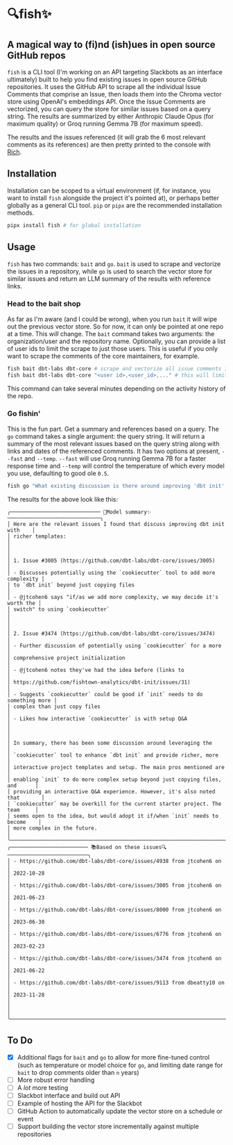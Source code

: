 # 🔍fish✨

## A magical way to (fi)nd (ish)ues in open source GitHub repos

`fish` is a CLI tool (I'm working on an API targeting Slackbots as an interface ultimately) built to help you find existing issues in open source GitHub repositories. It uses the GitHub API to scrape all the individual Issue Comments that comprise an Issue, then loads them into the Chroma vector store using OpenAI's embeddings API. Once the Issue Comments are vectorized, you can query the store for similar issues based on a query string. The results are summarized by either Anthropic Claude Opus (for maximum quality) or Groq running Gemma 7B (for maximum speed).

The results and the issues referenced (it will grab the 6 most relevant comments as its references) are then pretty printed to the console with [Rich](https://rich.readthedocs.io/en/stable/introduction.html).

## Installation

Installation can be scoped to a virtual environment (if, for instance, you want to install `fish` alongside the project it's pointed at), or perhaps better globally as a general CLI tool. `pip` or `pipx` are the recommended installation methods.

```bash
pipx install fish # for global installation
```

## Usage

`fish` has two commands: `bait` and `go`. `bait` is used to scrape and vectorize the issues in a repository, while `go` is used to search the vector store for similar issues and return an LLM summary of the results with reference links.

### Head to the bait shop

As far as I'm aware (and I could be wrong), when you run `bait` it will wipe out the previous vector store. So for now, it can only be pointed at one repo at a time. This _will_ change. The `bait` command takes two arguments: the organization/user and the repository name. Optionally, you can provide a list of user ids to limit the scrape to just those users. This is useful if you only want to scrape the comments of the core maintainers, for example.

```bash
fish bait dbt-labs dbt-core # scrape and vectorize all issue comments in dbt-labs/dbt-core
fish bait dbt-labs dbt-core "<user id>,<user_id>,..." # this will limit the comments scraped to the list of user ids provided
```

This command can take several minutes depending on the activity history of the repo.

### Go fishin'

This is the fun part. Get a summary and references based on a query. The `go` command takes a single argument: the query string. It will return a summary of the most relevant issues based on the query string along with links and dates of the referenced comments. It has two options at present, `--fast` and `--temp`. `--fast` will use Groq running Gemma 7B for a faster response time and `--temp` will control the temperature of which every model you use, defaulting to good ole `0.5`.

```bash
fish go "What existing discussion is there around improving 'dbt init' with richer templates?"
```

The results for the above look like this:

```terminal
╭───────────────────────────── 📝Model summary✨ ──────────────────────────────╮
│ Here are the relevant issues I found that discuss improving dbt init with    │
│ richer templates:                                                            │
│                                                                              │
│ 1. Issue #3005 (https://github.com/dbt-labs/dbt-core/issues/3005)            │
│ - Discusses potentially using the `cookiecutter` tool to add more complexity │
│ to `dbt init` beyond just copying files                                      │
│ - @jtcohen6 says "if/as we add more complexity, we may decide it's worth the │
│ switch" to using `cookiecutter`                                              │
│                                                                              │
│ 2. Issue #3474 (https://github.com/dbt-labs/dbt-core/issues/3474)            │
│ - Further discussion of potentially using `cookiecutter` for a more          │
│ comprehensive project initialization                                         │
│ - @jtcohen6 notes they've had the idea before (links to                      │
│ https://github.com/fishtown-analytics/dbt-init/issues/31)                    │
│ - Suggests `cookiecutter` could be good if `init` needs to do something more │
│ complex than just copy files                                                 │
│ - Likes how interactive `cookiecutter` is with setup Q&A                     │
│                                                                              │
│ In summary, there has been some discussion around leveraging the             │
│ `cookiecutter` tool to enhance `dbt init` and provide richer, more           │
│ interactive project templates and setup. The main pros mentioned are         │
│ enabling `init` to do more complex setup beyond just copying files, and      │
│ providing an interactive Q&A experience. However, it's also noted that       │
│ `cookiecutter` may be overkill for the current starter project. The team     │
│ seems open to the idea, but would adopt it if/when `init` needs to become    │
│ more complex in the future.                                                  │
╰──────────────────────────────────────────────────────────────────────────────╯
╭───────────────────────── 📚Based on these issues🔍 ──────────────────────────╮
│ - https://github.com/dbt-labs/dbt-core/issues/4938 from jtcohen6 on          │
│ 2022-10-28                                                                   │
│ - https://github.com/dbt-labs/dbt-core/issues/3005 from jtcohen6 on          │
│ 2021-06-23                                                                   │
│ - https://github.com/dbt-labs/dbt-core/issues/8000 from jtcohen6 on          │
│ 2023-06-30                                                                   │
│ - https://github.com/dbt-labs/dbt-core/issues/6776 from jtcohen6 on          │
│ 2023-02-23                                                                   │
│ - https://github.com/dbt-labs/dbt-core/issues/3474 from jtcohen6 on          │
│ 2021-06-22                                                                   │
│ - https://github.com/dbt-labs/dbt-core/issues/9113 from dbeatty10 on         │
│ 2023-11-28                                                                   │
│                                                                              │
╰──────────────────────────────────────────────────────────────────────────────╯
```

## To Do

- [x] Additional flags for `bait` and `go` to allow for more fine-tuned control (such as temperature or model choice for `go`, and limiting date range for `bait` to drop comments older than `n` years)
- [ ] More robust error handling
- [ ] A _lot_ more testing
- [ ] Slackbot interface and build out API
- [ ] Example of hosting the API for the Slackbot
- [ ] GitHub Action to automatically update the vector store on a schedule or event
- [ ] Support building the vector store incrementally against multiple repositories
